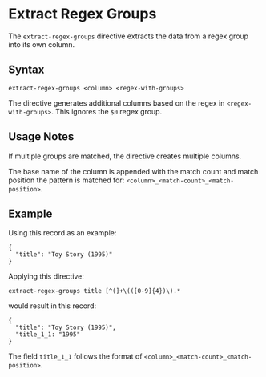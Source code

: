 # Extract Regex Groups

The `extract-regex-groups` directive extracts the data from a regex group into its own
column.


## Syntax
```
extract-regex-groups <column> <regex-with-groups>
```

The directive generates additional columns based on the regex in `<regex-with-groups>`.
This ignores the `$0` regex group.


## Usage Notes

If multiple groups are matched, the directive creates multiple columns.

The base name of the column is appended with the match count and match position the
pattern is matched for: `<column>_<match-count>_<match-position>`.


## Example

Using this record as an example:
```
{
  "title": "Toy Story (1995)"
}
```

Applying this directive:
```
extract-regex-groups title [^(]+\(([0-9]{4})\).*
```

would result in this record:
```
{
  "title": "Toy Story (1995)",
  "title_1_1: "1995"
}
```

The field `title_1_1` follows the format of `<column>_<match-count>_<match-position>`.
